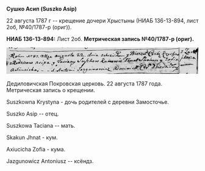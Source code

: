 **Сушко Асип (Suszko Asip)**

22 августа 1787 г -- крещение дочери Хрыстыны (НИАБ 136-13-894, лист
2об, №40/1787-р (ориг)).

**НИАБ 136-13-894:** Лист 2об. **Метрическая запись №40/1787-р (ориг).**

![](./media/eb84a2d53e19f449c064a247c1fb30453c984d24.png)

Дедиловичская Покровская церковь. 22 августа 1787 года. Метрическая
запись о крещении.

Suszkowna Krystyna - дочь родителей с деревни Замосточье.

Suszko Asip -- отец.

Suszkowa Taciana -- мать.

Skakun Jhnat - кум.

Axiucicha Zofia - кума.

Jazgunowicz Antoniusz -- ксёндз.
